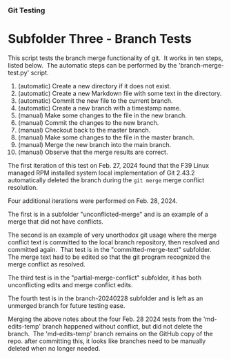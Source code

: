 
### Git Testing

# Subfolder Three - Branch Tests

This script tests the branch merge functionality of git.&nbsp; It works in ten steps, 
listed below.&nbsp; The automatic steps can be performed by the 'branch-merge-test.py' script.

1. (automatic) Create a new directory if it does not exist.
2. (automatic) Create a new Markdown file with some text in the directory.
3. (automatic) Commit the new file to the current branch.
4. (automatic) Create a new branch with a timestamp name.
5. (manual) Make some changes to the file in the new branch.
6. (manual) Commit the changes to the new branch.
7. (manual) Checkout back to the master branch.
8. (manual) Make some changes to the file in the master branch.
9. (manual) Merge the new branch into the main branch.
10. (manual) Observe that the merge results are correct.

The first iteration of this test on Feb. 27, 2024 found that the F39 Linux managed RPM installed 
system local implementation of Git 2.43.2 automatically deleted the branch during the 
`git merge` merge conflict resolution.

Four additional iterations were performed on Feb. 28, 2024.&nbsp; 

The first is in a subfolder "unconflicted-merge" and is an example of a merge that did not have conflicts.&nbsp; 

The second is an example of very unorthodox git usage where the merge conflict text is committed 
to the local branch repository, then resolved and committed again.&nbsp; That test is in the 
"committed-merge-text" subfolder.&nbsp; The merge text had to be edited so that the git program recognized the 
merge conflict as resolved.

The third test is in the "partial-merge-conflict" subfolder, it has both unconflicting edits and merge conflict edits.

The fourth test is in the branch-20240228 subfolder and is left as an unmerged branch for future testing ease.

Merging the above notes about the four Feb. 28 2024 tests from the 'md-edits-temp' branch happened 
without conflict, but did not delete the branch.&nbsp; The 'md-edits-temp' branch remains on the GitHub copy 
of the repo. after committing this, it looks like branches need to be manually deleted when no longer needed.

